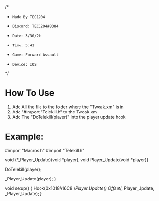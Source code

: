/*
*     Made By TEC1204
*     Discord: TEC1204#8384
*     Date: 3/30/20
*     Time: 5:41
*     Game: Forward Assault
*     Device: IOS
*/



# How To Use
1. Add All the file to the folder where the "Tweak.xm" is in
2. Add "#import "Telekill.h" to the Tweak.xm
3. Add The "DoTelekill(player)" into the player update hook

# Example:

#import "Macros.h"
#import "Telekill.h"

void (*_Player_Update)(void *player);
void Player_Update(void *player){

  DoTelekill(player);

  _Player_Update(player);
}



void setup() {
Hook(0x1018A16C8 /*Player.Update() Offset*/, Player_Update, _Player_Update);
}

